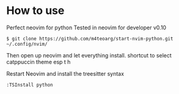 # How to use

Perfect neovim for python
Tested in neovim for developer v0.10

```
$ git clone https://github.com/m4teoarg/start-nvim-python.git ~/.config/nvim/
```
Then open up neovim and let everything install.
shortcut to select catppuccin theme esp t h

Restart Neovim and install the treesitter syntax

```
:TSInstall python
```
